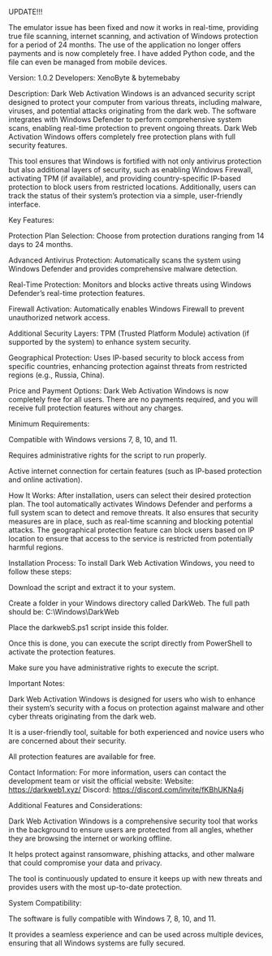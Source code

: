 UPDATE!!!

The emulator issue has been fixed and now it works in real-time, providing true file scanning, internet scanning, and activation of Windows protection for a period of 24 months.
The use of the application no longer offers payments and is now completely free.
I have added Python code, and the file can even be managed from mobile devices.

Version: 1.0.2
Developers: XenoByte & bytemebaby

Description:
Dark Web Activation Windows is an advanced security script designed to protect your computer from various threats, including malware, viruses, and potential attacks originating from the dark web. The software integrates with Windows Defender to perform comprehensive system scans, enabling real-time protection to prevent ongoing threats. Dark Web Activation Windows offers completely free protection plans with full security features.

This tool ensures that Windows is fortified with not only antivirus protection but also additional layers of security, such as enabling Windows Firewall, activating TPM (if available), and providing country-specific IP-based protection to block users from restricted locations. Additionally, users can track the status of their system’s protection via a simple, user-friendly interface.

Key Features:

Protection Plan Selection: Choose from protection durations ranging from 14 days to 24 months.

Advanced Antivirus Protection: Automatically scans the system using Windows Defender and provides comprehensive malware detection.

Real-Time Protection: Monitors and blocks active threats using Windows Defender’s real-time protection features.

Firewall Activation: Automatically enables Windows Firewall to prevent unauthorized network access.

Additional Security Layers: TPM (Trusted Platform Module) activation (if supported by the system) to enhance system security.

Geographical Protection: Uses IP-based security to block access from specific countries, enhancing protection against threats from restricted regions (e.g., Russia, China).

Price and Payment Options:
Dark Web Activation Windows is now completely free for all users. There are no payments required, and you will receive full protection features without any charges.

Minimum Requirements:

Compatible with Windows versions 7, 8, 10, and 11.

Requires administrative rights for the script to run properly.

Active internet connection for certain features (such as IP-based protection and online activation).

How It Works:
After installation, users can select their desired protection plan. The tool automatically activates Windows Defender and performs a full system scan to detect and remove threats. It also ensures that security measures are in place, such as real-time scanning and blocking potential attacks. The geographical protection feature can block users based on IP location to ensure that access to the service is restricted from potentially harmful regions.

Installation Process:
To install Dark Web Activation Windows, you need to follow these steps:

Download the script and extract it to your system.

Create a folder in your Windows directory called DarkWeb. The full path should be:
C:\Windows\DarkWeb

Place the darkwebS.ps1 script inside this folder.

Once this is done, you can execute the script directly from PowerShell to activate the protection features.

Make sure you have administrative rights to execute the script.

Important Notes:

Dark Web Activation Windows is designed for users who wish to enhance their system’s security with a focus on protection against malware and other cyber threats originating from the dark web.

It is a user-friendly tool, suitable for both experienced and novice users who are concerned about their security.

All protection features are available for free.

Contact Information:
For more information, users can contact the development team or visit the official website:
Website: https://darkweb1.xyz/
Discord: https://discord.com/invite/fKBhUKNa4j

Additional Features and Considerations:

Dark Web Activation Windows is a comprehensive security tool that works in the background to ensure users are protected from all angles, whether they are browsing the internet or working offline.

It helps protect against ransomware, phishing attacks, and other malware that could compromise your data and privacy.

The tool is continuously updated to ensure it keeps up with new threats and provides users with the most up-to-date protection.

System Compatibility:

The software is fully compatible with Windows 7, 8, 10, and 11.

It provides a seamless experience and can be used across multiple devices, ensuring that all Windows systems are fully secured.
